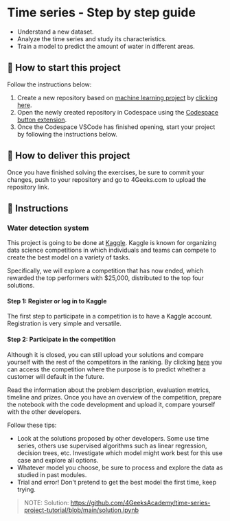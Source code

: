 <!-- hide -->
# Time series - Step by step guide
<!-- endhide -->

- Understand a new dataset.
- Analyze the time series and study its characteristics.
- Train a model to predict the amount of water in different areas.

## 🌱  How to start this project

Follow the instructions below:

1. Create a new repository based on [machine learning project](https://github.com/4GeeksAcademy/machine-learning-python-template/generate) by [clicking here](https://github.com/4GeeksAcademy/machine-learning-python-template).
2. Open the newly created repository in Codespace using the [Codespace button extension](https://docs.github.com/en/codespaces/developing-in-codespaces/creating-a-codespace-for-a-repository#creating-a-codespace-for-a-repository).
3. Once the Codespace VSCode has finished opening, start your project by following the instructions below.

## 🚛 How to deliver this project

Once you have finished solving the exercises, be sure to commit your changes, push to your repository and go to 4Geeks.com to upload the repository link.

## 📝 Instructions

### Water detection system

This project is going to be done at [Kaggle](https://www.kaggle.com/). Kaggle is known for organizing data science competitions in which individuals and teams can compete to create the best model on a variety of tasks.

Specifically, we will explore a competition that has now ended, which rewarded the top performers with $25,000, distributed to the top four solutions.

#### Step 1: Register or log in to Kaggle

The first step to participate in a competition is to have a Kaggle account. Registration is very simple and versatile.

#### Step 2: Participate in the competition

Although it is closed, you can still upload your solutions and compare yourself with the rest of the competitors in the ranking. By clicking [here](https://www.kaggle.com/competitions/acea-water-prediction) you can access the competition where the purpose is to predict whether a customer will default in the future.

Read the information about the problem description, evaluation metrics, timeline and prizes. Once you have an overview of the competition, prepare the notebook with the code development and upload it, compare yourself with the other developers.

Follow these tips:

- Look at the solutions proposed by other developers. Some use time series, others use supervised algorithms such as linear regression, decision trees, etc. Investigate which model might work best for this use case and explore all options.
- Whatever model you choose, be sure to process and explore the data as studied in past modules.
- Trial and error! Don't pretend to get the best model the first time, keep trying.

> NOTE: Solution: https://github.com/4GeeksAcademy/time-series-project-tutorial/blob/main/solution.ipynb